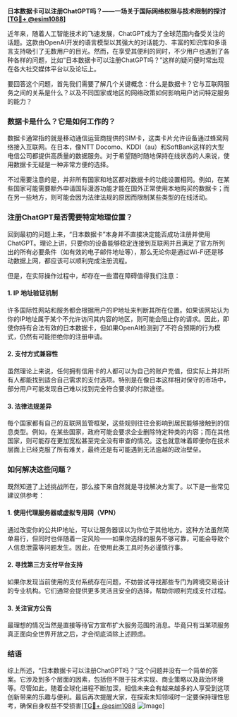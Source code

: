 **日本数据卡可以注册ChatGPT吗？——一场关于国际网络权限与技术限制的探讨[[TG💪+ @esim1088](https://t.me/s/esim1088)]**

近年来，随着人工智能技术的飞速发展，ChatGPT成为了全球范围内备受关注的话题。这款由OpenAI开发的语言模型以其强大的对话能力、丰富的知识库和多语言支持吸引了无数用户的目光。然而，在享受其便利的同时，不少用户也遇到了各种各样的问题，比如“日本数据卡可以注册ChatGPT吗？”这样的疑问便时常出现在各大社交媒体平台以及论坛上。

要回答这个问题，首先我们需要了解几个关键概念：什么是数据卡？它与互联网服务之间的关系是什么？以及不同国家或地区的网络政策如何影响用户访问特定服务的能力？

### 数据卡是什么？它是如何工作的？

数据卡通常指的就是移动通信运营商提供的SIM卡，这类卡片允许设备通过蜂窝网络接入互联网。在日本，像NTT Docomo、KDDI（au）和SoftBank这样的大型电信公司都提供高质量的数据服务。对于希望随时随地保持在线状态的人来说，使用数据卡无疑是一种非常方便的选择。

不过需要注意的是，并非所有国家和地区都对数据卡的功能设置相同。例如，在某些国家可能需要额外申请国际漫游功能才能在国外正常使用本地购买的数据卡；而在另一些地方，则可能会因为法律法规的原因而限制某些类型的在线活动。

### 注册ChatGPT是否需要特定地理位置？

回到最初的问题上来，“日本数据卡”本身并不直接决定能否成功注册并使用ChatGPT。理论上讲，只要你的设备能够稳定连接到互联网并且满足了官方所列出的所有必要条件（如有效的电子邮件地址等），那么无论你是通过Wi-Fi还是移动数据上网，都应该可以顺利完成注册流程。

但是，在实际操作过程中，却存在一些潜在障碍值得我们注意：

#### 1. IP 地址验证机制
许多国际性网站和服务都会根据用户的IP地址来判断其所在位置。如果该网站认为你的IP地址属于某个不允许访问其内容的地区，则可能会阻止你的请求。因此，即使你持有合法有效的日本数据卡，但如果OpenAI检测到了不符合预期的行为模式，仍然有可能拒绝你的注册申请。

#### 2. 支付方式兼容性
虽然理论上来说，任何拥有信用卡的人都可以为自己的账户充值，但实际上并非所有人都能找到适合自己需求的支付选项。特别是在像日本这样相对保守的市场中，部分用户可能发现自己难以找到完全符合要求的付款途径。

#### 3. 法律法规差异
每个国家都有自己的互联网监管框架，这些规则往往会影响到居民能够接触到的信息类型。例如，在某些国家，政府可能会要求企业删除特定种类的内容；而在其他国家，则可能存在更加宽松甚至完全没有审查的情况。这也就意味着即便你在技术层面上已经克服了所有难关，最终还是有可能遇到无法逾越的政治壁垒。

### 如何解决这些问题？

既然知道了上述挑战所在，那么接下来自然就是寻找解决方案了。以下是一些常见建议供参考：

#### 1. 使用代理服务器或虚拟专用网（VPN）
通过改变你的公共IP地址，可以让服务器误以为你位于其他地方。这种方法虽然简单易行，但同时也伴随着一定风险——如果你选择的服务不够可靠，可能会导致个人信息泄露等问题发生。因此，在使用此类工具时务必谨慎行事。

#### 2. 寻找第三方支付平台支持
如果你发现当前使用的支付系统存在问题，不妨尝试寻找那些专门为跨境交易设计的专业机构。它们通常会提供更多灵活且安全的选择，帮助你顺利完成支付过程。

#### 3. 关注官方公告
最理想的情况当然是直接等待官方宣布扩大服务范围的消息。毕竟只有当某项服务真正面向全世界开放之后，才会彻底消除上述顾虑。

### 结语

综上所述，“日本数据卡可以注册ChatGPT吗？”这个问题并没有一个简单的答案。它涉及到多个层面的因素，包括但不限于技术实现、商业策略以及政治环境等。尽管如此，随着全球化进程不断加深，相信未来会有越来越多的人享受到这项创新带来的乐趣与便利。最后再次提醒大家，在探索未知领域时一定要保持理性思考，确保自身权益不受损害[[TG💪+ @esim1088](https://t.me/s/esim1088) ![Image](https://i.postimg.cc/4NQfJmqS/Snipaste-2025-05-13-00-14-12.png)]